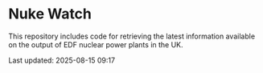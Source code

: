 # Nuke Watch

This repository includes code for retrieving the latest information available on the output of EDF nuclear power plants in the UK.

Last updated: 2025-08-15 09:17